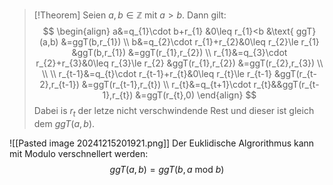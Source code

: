 >[!Theorem]
>Seien $a,b\in\mathbb{Z}$ mit $a>b$. Dann gilt:
>$$
>\begin{align}
a&=q_{1}\cdot b+r_{1} &0\leq r_{1}<b &\text{ ggT}(a,b) &=ggT(b,r_{1}) \\
b&=q_{2}\cdot r_{1}+r_{2}&0\leq r_{2}\le r_{1} &ggT(b,r_{1}) &=ggT(r_{1},r_{2}) \\
r_{1}&=q_{3}\cdot r_{2}+r_{3}&0\leq r_{3}\le r_{2} &ggT(r_{1},r_{2}) &=ggT(r_{2},r_{3}) \\
\\ \\
r_{t-1}&=q_{t}\cdot r_{t-1}+r_{t}&0\leq r_{t}\le r_{t-1} &ggT(r_{t-2},r_{t-1}) &=ggT(r_{t-1},r_{t}) \\
r_{t}&=q_{t+1}\cdot r_{t}&&ggT(r_{t-1},r_{t}) &=ggT(r_{t},0)
\end{align}
>$$
>Dabei is $r_{t}$ der letze nicht verschwindende Rest und dieser ist gleich dem $ggT(a,b)$.

![[Pasted image 20241215201921.png]]
Der Euklidische Algrorithmus kann mit Modulo verschnellert werden:
$$
ggT(a,b) = ggT(b,a\text{ mod }b)
$$







